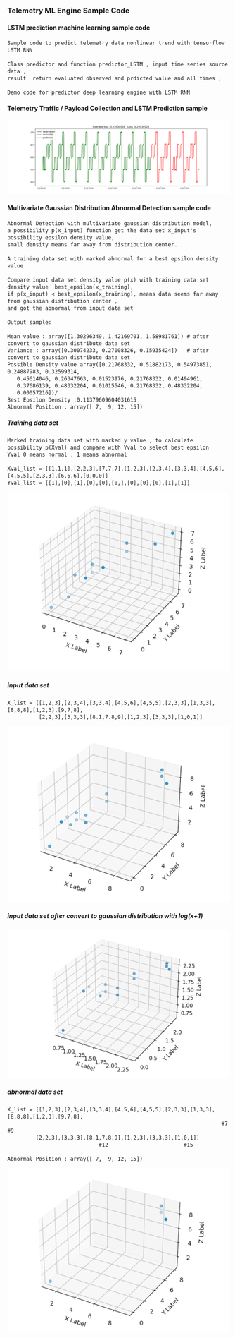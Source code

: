 ### Telemetry ML Engine Sample Code

#### LSTM prediction machine learning sample code    
    Sample code to predict telemetry data nonlinear trend with tensorflow LSTM RNN

    Class predictor and function predictor_LSTM , input time series source data ,
    result  return evaluated observed and prdicted value and all times ,

    Demo code for predictor deep learning engine with LSTM RNN 
    
#### Telemetry Traffic / Payload Collection and LSTM Prediction sample 

![N|Solid](predict_result.png)


#### Multivariate Gaussian Distribution Abnormal Detection sample code

    Abnormal Detection with multivariate gaussian distribution model, 
    a possibility p(x_input) function get the data set x_input's possibility epsilon density value,
    small density means far away from distribution center.

    A training data set with marked abnormal for a best epsilon density value

    Compare input data set density value p(x) with training data set density value  best_epsilon(x_training),
    if p(x_input) < best_epsilon(x_training), means data seems far away from gaussian distribution center , 
    and got the abnormal from input data set
    
    Output sample:
    
    Mean value : array([1.30296349, 1.42169701, 1.58981761]) # after convert to gaussian distribute data set
    Variance : array([0.30074233, 0.27008326, 0.15935424])   # after convert to gaussian distribute data set
    Possible Density value array([0.21768332, 0.51882173, 0.54973851, 0.24887983, 0.32599314,
       0.45614046, 0.26347663, 0.01523976, 0.21768332, 0.01494961,
       0.37686139, 0.48332204, 0.01015546, 0.21768332, 0.48332204,
       0.00057216])/
    Best Epsilon Density :0.11379609604031615
    Abnormal Position : array([ 7,  9, 12, 15])

##### Training data set

    Marked training data set with marked y value , to calculate possibility p(Xval) and compare with Yval to select best epsilon
    Yval 0 means normal , 1 means abnormal
    
    Xval_list = [[1,1,1],[2,2,3],[7,7,7],[1,2,3],[2,3,4],[3,3,4],[4,5,6],[4,5,5],[2,3,3],[6,6,6],[0,0,0]]
    Yval_list = [[1],[0],[1],[0],[0],[0,],[0],[0],[0],[1],[1]]
    
![N|Solid](training_data_set.png)

##### input data set

    X_list = [[1,2,3],[2,3,4],[3,3,4],[4,5,6],[4,5,5],[2,3,3],[1,3,3],[8,8,8],[1,2,3],[9,7,8],
              [2,2,3],[3,3,3],[8.1,7.8,9],[1,2,3],[3,3,3],[1,0,1]]
    
![N|Solid](input_data_set.png)

##### input data set after convert to gaussian distribution with log(x+1)

![N|Solid](input_data_after_gd.png)

##### abnormal data set
    
    X_list = [[1,2,3],[2,3,4],[3,3,4],[4,5,6],[4,5,5],[2,3,3],[1,3,3],[8,8,8],[1,2,3],[9,7,8],
                                                                        #7              #9
             [2,2,3],[3,3,3],[8.1,7.8,9],[1,2,3],[3,3,3],[1,0,1]]
                                 #12                        #15
                                 
    Abnormal Position : array([ 7,  9, 12, 15])
                                                                                            
![N|Solid](abnormal_data_set.png)

